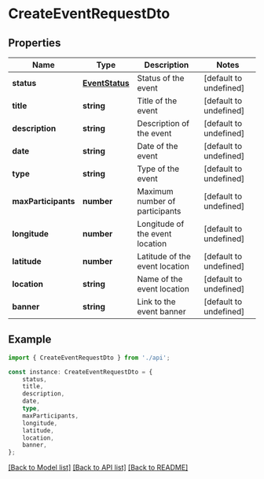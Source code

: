 # CreateEventRequestDto


## Properties

Name | Type | Description | Notes
------------ | ------------- | ------------- | -------------
**status** | [**EventStatus**](EventStatus.md) | Status of the event | [default to undefined]
**title** | **string** | Title of the event | [default to undefined]
**description** | **string** | Description of the event | [default to undefined]
**date** | **string** | Date of the event | [default to undefined]
**type** | **string** | Type of the event | [default to undefined]
**maxParticipants** | **number** | Maximum number of participants | [default to undefined]
**longitude** | **number** | Longitude of the event location | [default to undefined]
**latitude** | **number** | Latitude of the event location | [default to undefined]
**location** | **string** | Name of the event location | [default to undefined]
**banner** | **string** | Link to the event banner | [default to undefined]

## Example

```typescript
import { CreateEventRequestDto } from './api';

const instance: CreateEventRequestDto = {
    status,
    title,
    description,
    date,
    type,
    maxParticipants,
    longitude,
    latitude,
    location,
    banner,
};
```

[[Back to Model list]](../README.md#documentation-for-models) [[Back to API list]](../README.md#documentation-for-api-endpoints) [[Back to README]](../README.md)
